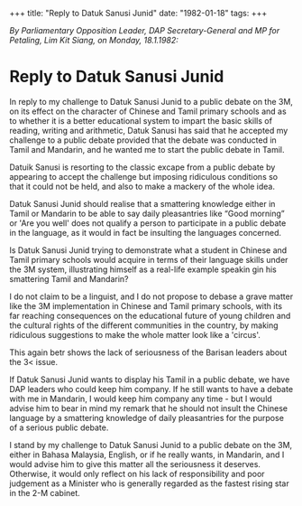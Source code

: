 +++ 
title: "Reply to Datuk Sanusi Junid"
date: "1982-01-18"
tags:
+++

_By Parliamentary Opposition Leader, DAP Secretary-General and MP for Petaling, Lim Kit Siang, on Monday, 18.1.1982:_

# Reply to Datuk Sanusi Junid

In reply to my challenge to Datuk Sanusi Junid to a public debate on the 3M, on its effect on the character of Chinese and Tamil primary schools and as to whether it is a better educational system to impart the basic skills of reading, writing and arithmetic, Datuk Sanusi has said that he accepted my challenge to a public debate provided that the debate was conducted in Tamil and Mandarin, and he wanted me to start the public debate in Tamil.</u>

Datuik Sanusi is resorting to the classic excape from a public debate by appearing to accept the challenge but imposing ridiculous conditions so that it could not be held, and also to make a mackery of the whole idea.

Datuk Sanusi Junid should realise that a smattering knowledge either in Tamil or Mandarin to be able to say daily pleasantries like “Good morning” or 'Are you well' does not qualify a person to participate in a public debate in the language, as it would in fact be insulting the languages concerned.

Is Datuk Sanusi Junid trying to demonstrate what a student in Chinese and Tamil primary schools would acquire in terms of their language skills under the 3M system, illustrating himself as a real-life example speakin gin his smattering Tamil and Mandarin?

I do not claim to be a linguist, and I do not propose to debase a grave matter like the 3M implementation in Chinese and Tamil primary schools, with its far reaching consequences on the educational future of young children and the cultural rights of the different communities in the country, by making ridiculous suggestions to make the whole matter look like a 'circus'.

This again betr shows the lack of seriousness of the Barisan leaders about the 3< issue.

If Datuk Sanusi Junid wants to display his Tamil in a public debate, we have DAP leaders who could keep him company. If he still wants to have a debate with me in Mandarin, I would keep him company any time -  but I would advise him to bear in mind my remark that he should not insult the Chinese language by a smattering knowledge of daily pleasantries for the purpose of a serious public debate.

I stand by my challenge to Datuk Sanusi Junid to a public debate on the 3M, either in Bahasa Malaysia, English, or if he really wants, in Mandarin, and I would advise him to give this matter all the seriousness it deserves. Otherwise, it would only reflect on his lack of responsibility and poor judgement as a Minister who is generally regarded as the fastest rising star in the 2-M cabinet.
 

